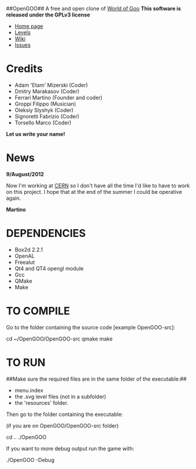 ##OpenGOO##
A free and open clone of [World of Goo](http://www.worldofgoo.com/)
__This software is released under the GPLv3 license__


* [Home page](http://mandarancio.github.com/OpenGOO/)
* [Levels](http://opengoolevels.comeze.com/)
* [Wiki](https://github.com/Mandarancio/OpenGOO/wiki)
* [Issues](https://github.com/Mandarancio/OpenGOO/issues)

# Credits

* Adam 'Etam' Mizerski        (Coder)
* Dmitry Marakasov            (Coder)
* Ferrari Martino             (Founder and coder)
* Groppi Filippo              (Musician)
* Oleksiy Slyshyk             (Coder)
* Signoretti Fabrizio         (Coder)
* Torsello Marco              (Coder)

__Let us write your name!__


# News


__9/August/2012__

Now I'm working at [CERN](www.cern.ch) so I don't have all the time I'd like to have to work on this project.
I hope that at the end of the summer I could be operative again.

__Martino__



# DEPENDENCIES

* Box2d 2.2.1
* OpenAL
* Freealut
* Qt4 and QT4 opengl module
* Gcc
* QMake
* Make

# TO COMPILE

Go to the folder containing the source code [example OpenGOO-src]:

cd ~/OpenGOO/OpenGOO-src
qmake
make

# TO RUN

##Make sure the required files are in the same folder of the executable:##

* menu.index
* the .svg level files (not in a subfolder)
* the 'resources' folder.

Then go to the folder containing the executable:

(if you are on OpenGOO/OpenGOO-src folder)

cd ..
./OpenGOO

If you want to more debug output run the game with:

./OpenGOO -Debug
